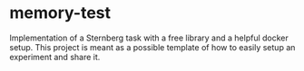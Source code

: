 # memory-test
Implementation of a Sternberg task with a free library and a helpful docker setup.
This project is meant as a possible template of how to easily setup an experiment and share it.

